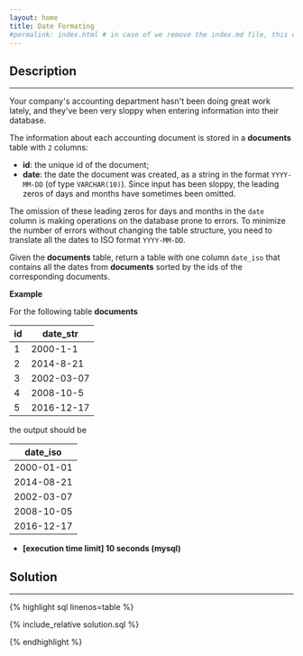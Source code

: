 ```yaml
---
layout: home
title: Date Formating
#permalink: index.html # in case of we remove the index.md file, this doc will be the index page
---
```


<div class="row">
<div class="columnStmt" markdown="1">

## Description

---

Your company's accounting department hasn't been doing great work lately, and they've been very sloppy when entering information into their database.

The information about each accounting document is stored in a **documents** table with <code>2</code> columns:

- **id**: the unique id of the document;
- **date**: the date the document was created, as a string in the format <code>YYYY-MM-DD</code> (of type <code>VARCHAR(10)</code>). Since input has been sloppy, the leading zeros of days and months have sometimes been omitted.

The omission of these leading zeros for days and months in the <code>date</code> column is making operations on the database prone to errors. To minimize the number of errors without changing the table structure, you need to translate all the dates to ISO format <code>YYYY-MM-DD</code>.

Given the **documents** table, return a table with one column <code>date_iso</code> that contains all the dates from **documents** sorted by the ids of the corresponding documents.

**Example**

For the following table **documents**

| id  | date_str   |
| --- | ---------- |
| 1   | 2000-1-1   |
| 2   | 2014-8-21  |
| 3   | 2002-03-07 |
| 4   | 2008-10-5  |
| 5   | 2016-12-17 |

the output should be

| date_iso   |
| ---------- |
| 2000-01-01 |
| 2014-08-21 |
| 2002-03-07 |
| 2008-10-05 |
| 2016-12-17 |

- **[execution time limit] 10 seconds (mysql)**

</div>
<div class="columnSol" markdown="1">

## Solution

---

{% highlight sql linenos=table %}

{% include_relative solution.sql %}

{% endhighlight %}

</div>
</div>
